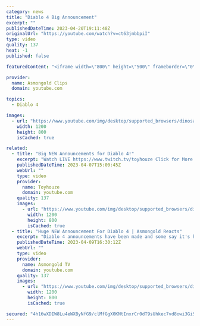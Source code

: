```yaml
---
category: news
title: "Diablo 4 Big Announcement"
excerpt: ""
publishedDateTime: 2023-04-20T19:11:48Z
originalUrl: "https://youtube.com/watch?v=ct63jmbbpiI"
type: video
quality: 137
heat: -1
published: false

featuredContent: "<iframe width=\"800\" height=\"500\" frameborder=\"0\" src=\"https://www.youtube.com/embed/ct63jmbbpiI\" allow=\"accelerometer; autoplay; encrypted-media; gyroscope; picture-in-picture\" allowfullscreen></iframe>"

provider:
  name: Asmongold Clips
  domain: youtube.com

topics:
  - Diablo 4

images:
  - url: "https://www.youtube.com/img/desktop/supported_browsers/dinosaur.png"
    width: 1200
    height: 800
    isCached: true

related:
  - title: "Big NEW Announcements for Diablo 4!"
    excerpt: "Watch LIVE https://www.twitch.tv/toyhouze Click for More   If you haven't been keeping up with Diablo 4 announcements, we're ..."
    publishedDateTime: 2023-04-07T15:00:45Z
    webUrl: ""
    type: video
    provider:
      name: Toyhouze
      domain: youtube.com
    quality: 137
    images:
      - url: "https://www.youtube.com/img/desktop/supported_browsers/dinosaur.png"
        width: 1200
        height: 800
        isCached: true
  - title: "Huge NEW Announcement For Diablo 4 | Asmongold Reacts"
    excerpt: "Diablo 4 announcements have been made and some say it's huge, some even say it's MASSIVE by @Toyhouze ..."
    publishedDateTime: 2023-04-09T16:30:12Z
    webUrl: ""
    type: video
    provider:
      name: Asmongold TV
      domain: youtube.com
    quality: 137
    images:
      - url: "https://www.youtube.com/img/desktop/supported_browsers/dinosaur.png"
        width: 1200
        height: 800
        isCached: true

secured: "4h16wXDIW8Lu4eWXByNfG9/clMfGgX0KNtInxrCr0dT9sUhkec7vd8owi3GiSc8DE7PtS8Y4ksUITrXXEWHHFJCYoTYGd0GCrpn3PgMZ91pwd7T0IOvQsfvBL/JxO2afA+JSm42CodYGMPdCSGF+OXnVQgLMH3/+UoIpALwP9ZtwzzGQkDGUmhWT+ZUghGwsS3VJqwIzepaCxRy9b3ddyfZ+gktOW2RV6Ghj1J7zogi9dKfFPh4CNkqxo9WUIVn4Yn0KONjZkoieNr8DC/u2KLViBa3uZSWPh2DZRbbh2zhal7v+QdVmYqDYqspdGqfXKXzL3Ho9sE9nR6yp9d1J+D1rgFlmKVYgkGtb2uQ/jshh9rBcadU0p0clWynnL1P8P6nqdKptHZAH8jjpfszmaXPPj+Jojf9KsRM7hb1IF+NkBLI9eJu2J+31w5uyo9Q8;wiahLte/5qda7XKvArE55g=="
---
```


